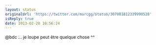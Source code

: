 ```yaml
---
layout: status
originalUrl: 'https://twitter.com/marcgg/status/307081812339990528'
isReply: true
date: 2013-02-28 10:56:24
---
```


@bdc … je loupe peut être quelque chose ^^
